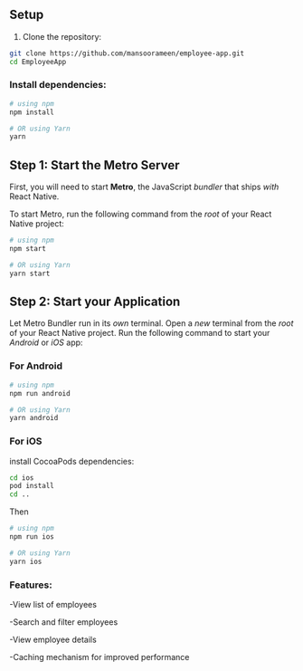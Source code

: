 ## Setup

1. Clone the repository:

```bash
git clone https://github.com/mansoorameen/employee-app.git
cd EmployeeApp
```

### Install dependencies:

```bash
# using npm
npm install

# OR using Yarn
yarn
```

## Step 1: Start the Metro Server

First, you will need to start **Metro**, the JavaScript _bundler_ that ships _with_ React Native.

To start Metro, run the following command from the _root_ of your React Native project:

```bash
# using npm
npm start

# OR using Yarn
yarn start
```

## Step 2: Start your Application

Let Metro Bundler run in its _own_ terminal. Open a _new_ terminal from the _root_ of your React Native project. Run the following command to start your _Android_ or _iOS_ app:

### For Android

```bash
# using npm
npm run android

# OR using Yarn
yarn android
```

### For iOS

install CocoaPods dependencies:
```bash
cd ios
pod install
cd ..
```
Then

```bash
# using npm
npm run ios

# OR using Yarn
yarn ios
```

### Features:

-View list of employees

-Search and filter employees

-View employee details

-Caching mechanism for improved performance
